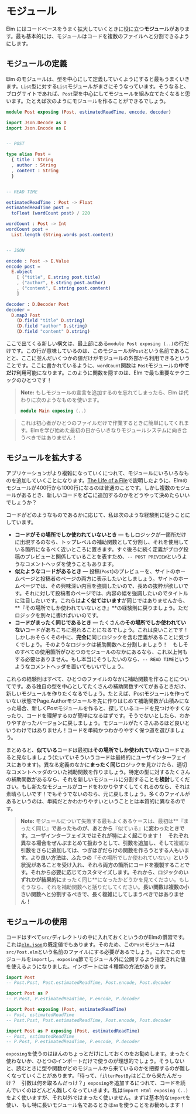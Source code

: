 <!--
# Modules
-->

# モジュール

<!--
Elm has **modules** to help you grow your codebase in a nice way. On the most basic level, modules let you break your code into multiple files.
-->

Elm にはコードベースをうまく拡大していくときに役に立つ**モジュール**があります。最も基本的には、モジュールはコードを複数のファイルへと分割できるようにします。

<!--
## Defining Modules
-->

## モジュールの定義

<!--
Elm modules work best when you define them around a central type. Like how the `List` module is all about the `List` type. So say we want to build a module around a `Post` type for a blogging website. We can create something like this:
-->

Elm のモジュールは、型を中心にして定義していくようにすると最もうまくいきます。`List`型に対する`List`モジュールがまさにそうなっています。そうなると、ブログサイトであれば、`Post`型を中心にしてモジュールを組み立てたくなると思います。たとえば次のようにモジュールを作ることができるでしょう。

```elm
module Post exposing (Post, estimatedReadTime, encode, decoder)

import Json.Decode as D
import Json.Encode as E


-- POST

type alias Post =
  { title : String
  , author : String
  , content : String
  }


-- READ TIME

estimatedReadTime : Post -> Float
estimatedReadTime post =
  toFloat (wordCount post) / 220

wordCount : Post -> Int
wordCount post =
  List.length (String.words post.content)


-- JSON

encode : Post -> E.Value
encode post =
  E.object
    [ ("title", E.string post.title)
    , ("author", E.string post.author)
    , ("content", E.string post.content)
    ]

decoder : D.Decoder Post
decoder =
  D.map3 Post
    (D.field "title" D.string)
    (D.field "author" D.string)
    (D.field "content" D.string)
```

<!--
The only new syntax here is that `module Post exposing (..)` line at the very top. That means the module is known as `Post` and only certain values are available to outsiders. As written, the `wordCount` function is only available _within_ the `Post` module. Hiding functions like this is one of the most important techniques in Elm!
-->

ここで出てくる新しい構文は、最上部にある`module Post exposing (..)`の行だけです。この行が意味しているのは、このモジュールが`Post`という名前であることと、ここに並んだいくつかの値だけがモジュールの外部から利用できるということです。ここに書かれているように、`wordCount`関数は `Post`モジュールの**中でだけ**利用可能になります。このように関数を隠すのは、Elm で最も重要なテクニックのひとつです！

<!--
> **Note:** If you forget to add a module declaration, Elm will use this one instead:
>
>```elm
module Main exposing (..)
```
>
> This makes things easier for beginners working in just one file. They should not be confronted with the module system on their first day!
-->

> **Note:** もしモジュールの宣言を追加するのを忘れてしまったら、Elm は代わりに次のようなものを使います。
>
> ```elm
> module Main exposing (..)
> ```

>
> これは初心者がひとつのファイルだけで作業するときに簡単にしてくれます。Elmを学び始めた最初の日からいきなりモジュールシステムに向き合うべきではありません！

<!--
## Growing Modules
-->

## モジュールを拡大する

<!--
As your application gets more complex, you will end up adding things to your modules. It is normal for Elm modules to be in the 400 to 1000 line range, as I explain in [The Life of a File](https://youtu.be/XpDsk374LDE). But when you have multiple modules, how do you decide _where_ to add new code?
-->

アプリケーションがより複雑になっていくにつれて、モジュールにいろいろなものを追加していくことになります。[The Life of a File](https://youtu.be/XpDsk374LDE)で説明したように、Elmのモジュールが400行から1000行になるのは普通のことです。しかし複数のモジュールがあるとき、新しいコードを**どこ**に追加するのかをどうやって決めたらいいでしょうか？

<!--
I try to use the following heuristics when code is:
-->

コードがどのようなものであるかに応じて、私は次のような経験則に従うことにしています。

<!--
- **Unique** &mdash; If logic only appears in one place, I break out top-level helper functions as close to the usage as possible. Maybe use a comment header like `-- POST PREVIEW` to indicate that the following definitions are related to previewing posts.
- **Similar** &mdash; Say we want to show `Post` previews on the home page and on the author pages. On the home page, we want to emphasize the interesting content, so we want longer snippets. But on the author page, we want to emphasize the breadth of content, so we want to focus on titles. These cases are _similar_, not the same, so we go back to the **unique** heuristic. Just write the logic separately.
- **The Same** &mdash; At some point we will have a bunch of **unique** code. That is fine! But perhaps we find that some definitions contain logic that is _exactly_ the same. Break out a helper function for that logic! If all the uses are in one module, no need to do anything more. Maybe put a comment header like `-- READ TIME` if you really want.
-->

- **コードがその場所でしか使われていないとき** &mdash; もしロジックが一箇所だけに出現するのなら、トップレベルの補助関数として分割し、それを使用している箇所になるべく近いところに置きます。すぐ後ろに続く定義がブログ投稿のプレビューと関係していることを表すため、`-- POST PREVIEW`というようなコメントヘッダを使うこともあります。
- **似たようなコードがあるとき** &mdash; 投稿(`Post`)のプレビューを、サイトのホームページと投稿者のページの両方に表示したいとしましょう。サイトのホームページでは、その興味深い内容を強調したいので、長めの抜粋が欲しいです。それに対して投稿者のページでは、内容の幅を強調したいのでタイトルに注目したいです。これらは**よく似てはいます**が同じではありませんから、**『その場所でしか使われていないとき』**の経験則に戻りましょう。ただロジックを別々に書けばいいのです。
- **コードがまったく同じであるとき** &mdash; たくさんの**その場所でしか使われていない**コードがあちこちに現れることになるでしょう。これは良いことです！しかしおそらくその中に、**完全に**同じロジックを含む定義があることに気づくでしょう。そのようなロジックは補助関数へと分割しましょう！　もしそのすべての使用箇所がひとつのモジュールのなかにあるなら、これ以上何もする必要はありません。もし本当にそうしたいのなら、`-- READ TIME`というようなコメントヘッダを置いてもいいでしょう。

<!--
These heuristics are all about making helper functions within a single file. You only want to create a new module when a bunch of these helper functions all center around a specific custom type. For example, you start by creating a `Page.Author` module, and do not create a `Post` module until the helper functions start piling up. At that point, creating a new module should make your code feel easier to navigate and understand. If it does not, go back to the version that was clearer. More modules is not more better! Take the path that keeps the code simple and clear.
-->

これらの経験則はすべて、ひとつのファイルのなかに補助関数を作ることについてです。ある独自の型を中心としてたくさんの補助関数すべてがあるときだけ、新しいモジュールを作りたくなるでしょう。たとえば、Postモジュールを作っていない状態でPage.Authorモジュールを先に作りはじめて補助関数が山積みになった場合、新しくPostモジュールを作ると、探しているコードを見つけやすくなったり、コードを理解するのが簡単になるはずです。そうでないとしたら、わかりやすかったバージョンに戻しましょう。モジュールがたくさんあるほど良いというわけではありません！コードを単純かつわかりやすく保つ道を選びましょう。

<!--
To summarize, assume **similar** code is **unique** by default. (It usually is in user interfaces in the end!) If you see logic that is **the same** in different definitions, make some helper functions with appropriate comment headers. When you have a bunch of helper functions about a specific type, _consider_ making a new module. If a new module makes your code clearer, great! If not, go back. More files is not inherently simpler or clearer.
-->

まとめると、**似ている**コードは最初は**その場所でしか使われていない**コードであると見なしましょう(たいていそういうコードは最終的にユーザインターフェイスにあります)。異なる定義のなかに**まったく同じ**ロジックを見かけたら、適切なコメントヘッダのついた補助関数を作りましょう。特定の型に対するたくさんの補助関数があるなら、それを新しいモジュールに分割することを**検討**してください。もし新たなモジュールがコードをわかりやすくしてくれるのなら、それは素晴らしいです！でもそうでないのなら、元に戻しましょう。多くのファイルがあるというのは、単純だとかわかりやすいということとは本質的に異なるのです。

<!--
> **Note:** One of the most common ways to get tripped up with modules is when something that was once **the same** becomes **similar** later on. Very common, especially in user interfaces! Folks will often try to create a Frankenstein function that handles all the different cases. Adding more arguments. Adding more _complex_ arguments. The better path is to accept that you now have two **unique** situations and copy the code into both places. Customize it exactly how you need. Then see if any of the resulting logic is **the same**. If so, move it out into helpers. **Your long functions should split into multiple smaller functions, not grow longer and more complex!**
-->

> **Note:** モジュールについて失敗する最もよくあるケースは、最初は**『まったく同じ』**であったものが、あとから**『似ている』**に変わったときです。ユーザインターフェイスではそれが特によく起こります！　それぞれ異なる場合をぜんぶまとめて扱おうとして、引数を追加し、そして**複雑な**引数をさらに追加しては、つぎはぎだらけの関数を作ろうとする人もいます。より良い方法は、ふたつの**『その場所でしか使われていない』**という状況があることを受け入れ、それら両方の箇所にコードを複製することです。それから必要に応じてカスタマイズします。それから、ロジックのいずれかが結果的に**まったく同じ**になったかどうかを見てください。もしそうなら、それを補助関数へと括りだしてください。**長い関数は複数の小さい関数へと分割するべきで、長く複雑にしてしまうべきではありません！**

<!--
## Using Modules --->

## モジュールの使用

<!--
It is customary in Elm for all of your code to live in the `src/` directory. That is the default for [`elm.json`](https://github.com/elm/compiler/blob/0.19.0/docs/elm.json/application.md) even. So our `Post` module would need to live in a file named `src/Post.elm`. From there, we can `import` a module and use its exposed values. There are four ways to do that:
-->


コードはすべて`src/`ディレクトリの中に入れておくというのがElmの慣習です。これは[`elm.json`](https://github.com/elm/compiler/blob/0.19.0/docs/elm.json/application.md)の既定値でもあります。そのため、この`Post`モジュールは`src/Post.elm`という名前のファイルにする必要があるでしょう。これでこのモジュールを`import`し、`exposing`節でモジュール外に公開するよう指定された値を使えるようになりました。インポートには４種類の方法があります。


```elm
import Post
-- Post.Post, Post.estimatedReadTime, Post.encode, Post.decoder

import Post as P
-- P.Post, P.estimatedReadTime, P.encode, P.decoder

import Post exposing (Post, estimatedReadTime)
-- Post, estimatedReadTime
-- Post.Post, Post.estimatedReadTime, Post.encode, Post.decoder

import Post as P exposing (Post, estimatedReadTime)
-- Post, estimatedReadTime
-- P.Post, P.estimatedReadTime, P.encode, P.decoder
```

<!--
I recommend using `exposing` pretty rarely. Ideally on zero or one of your imports. Otherwise, it can start getting hard to figure out where things came from when reading though. “Wait, where is `filterPostBy` from again? What arguments does it take?” It gets harder and harder to read through code as you add more `exposing`. I tend to use it for `import Html exposing (..)` but not on anything else. For everything else, I recommend using the standard `import` and maybe using `as` if you have a particularly long module name!
-->

`exposing`を使うのはほんのちょっとだけにしておくのをお勧めします。まったく使わないか、ひとつのインポートだけで使うのが理想的でしょう。そうしないと、読むときに型や関数がどのモジュールから来ているのかを把握するのが難しくなっていくことがあります。「待って、`filterPostBy`はどこから来たんだっけ？　引数は何を取るんだっけ？」`exposing`を追加するにつれて、コードを読んでいくのはどんどん難しくなっていきます。私は`import Html exposing (..)` をよく使いますが、それ以外ではまったく使いません。まずは基本的な`import`を使い、もし特に長いモジュール名であるときは`as`を使うことをお勧めします！
